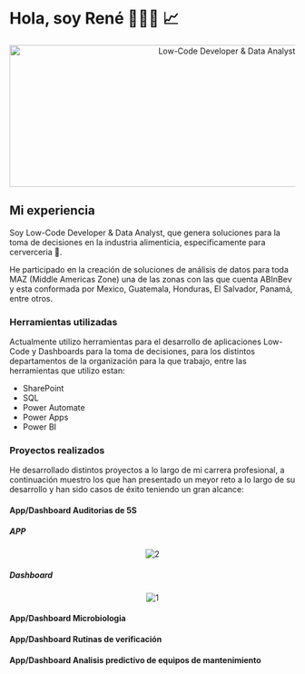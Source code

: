 # Hola, soy René 👨🏼‍💻 📈

<p align="center" width="100%"><img src="https://i.ibb.co/hLHnpn0/img.png" alt="Low-Code Developer & Data Analyst" width="750" height="250"></p>

## Mi experiencia

Soy Low-Code Developer & Data Analyst, que genera soluciones para la toma de decisiones en la industria alimenticia, especificamente para cerverceria 🍻.

He participado en la creación de soluciones de análisis de datos para toda MAZ (Middle Americas Zone) una de las zonas con las que cuenta ABInBev y esta conformada por Mexico, Guatemala, Honduras, El Salvador, Panamá, entre otros.

### Herramientas utilizadas
Actualmente utilizo herramientas para el desarrollo de aplicaciones Low-Code y Dashboards para la toma de decisiones, para los distintos departamentos de la organización para la que trabajo, entre las herramientas que utilizo estan:
* SharePoint
* SQL
* Power Automate
* Power Apps
* Power BI

### Proyectos realizados
He desarrollado distintos proyectos a lo largo de mi carrera profesional, a continuación muestro los que han presentado un meyor reto a lo largo de su desarrollo y han sido casos de éxito teniendo un gran alcance:

#### App/Dashboard Auditorias de 5S

##### APP

<p align="center" width="100%">
 <img src="https://i.ibb.co/5WjWLFy/2.png" alt="2" border="0">
</p>

##### Dashboard

<p align="center" width="100%">
 <img src="https://i.ibb.co/RhyQ63C/1.png" alt="1" border="0">
</p>

#### App/Dashboard Microbiologia

#### App/Dashboard  Rutinas de verificación

#### App/Dashboard Analisis predictivo de equipos de mantenimiento


